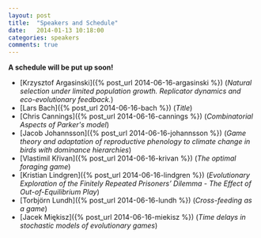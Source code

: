 ```yaml
---
layout: post
title:  "Speakers and Schedule"
date:   2014-01-13 10:18:00
categories: speakers
comments: true
---
```




<!--
+ 0900 - 0920 [Chris Argasinski]({% post_url 2014-06-16-argasinski %}) (Institute of Mathematics, Warsaw)
+ 0920 - 0940  [Lars Bach]({% post_url 2014-06-16-bach %}) (Aarhus University)
+ 0940 - 1000  [Chris Cannings]({% post_url 2014-06-16-cannings %}) (The University of Sheffield)
+ 1030 - 1050  [Jacob Johannsson]({% post_url 2014-06-16-johannsson %}) (Lund University)
+ 1050 - 1110  [Vlastimil Křivan]({% post_url 2014-06-16-krivan %}) (Academy of Sciences of the Czech Republic and the University of South Bohemia)
+ 1110 - 1130  [Kristian Lindgren]({% post_url 2014-06-16-lindgren %}) (Chalmers University of Technology)
+ 1130 - 1150  [Torbjörn Lundh]({% post_url 2014-06-16-lundh %}) (Chalmers & University of Gothenburg)
+ 1150 - 1210  [Jacek Miękisz]({% post_url 2014-06-16-miekisz %}) (University of Warsaw) --->

**A schedule will be put up soon!**

+ [Krzysztof Argasinski]({% post_url 2014-06-16-argasinski %}) (*Natural selection under limited population growth. Replicator dynamics and eco-evolutionary feedback.*)
+ [Lars Bach]({% post_url 2014-06-16-bach %}) (*Title*)
+ [Chris Cannings]({% post_url 2014-06-16-cannings %}) (*Combinatorial Aspects of Parker's model*)
+ [Jacob Johannsson]({% post_url 2014-06-16-johannsson %}) (*Game theory and adaptation of reproductive phenology to climate change in birds with dominance hierarchies*)
+ [Vlastimil Křivan]({% post_url 2014-06-16-krivan %}) (*The optimal foraging game*)
+ [Kristian Lindgren]({% post_url 2014-06-16-lindgren %}) (*Evolutionary Exploration of the Finitely Repeated Prisoners’ Dilemma - The Effect of Out-of-Equilibrium Play*)
+ [Torbjörn Lundh]({% post_url 2014-06-16-lundh %}) (*Cross-feeding as a game*)
+ [Jacek Miękisz]({% post_url 2014-06-16-miekisz %}) (*Time delays in stochastic models of evolutionary games*)